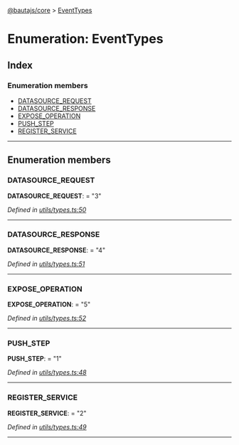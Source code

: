 [@bautajs/core](../README.md) > [EventTypes](../enums/eventtypes.md)

# Enumeration: EventTypes

## Index

### Enumeration members

* [DATASOURCE_REQUEST](eventtypes.md#datasource_request)
* [DATASOURCE_RESPONSE](eventtypes.md#datasource_response)
* [EXPOSE_OPERATION](eventtypes.md#expose_operation)
* [PUSH_STEP](eventtypes.md#push_step)
* [REGISTER_SERVICE](eventtypes.md#register_service)

---

## Enumeration members

<a id="datasource_request"></a>

###  DATASOURCE_REQUEST

**DATASOURCE_REQUEST**:  = "3"

*Defined in [utils/types.ts:50](https://github.axa.com/Digital/bauta-nodejs/blob/167ddcc/packages/bautajs/src/utils/types.ts#L50)*

___
<a id="datasource_response"></a>

###  DATASOURCE_RESPONSE

**DATASOURCE_RESPONSE**:  = "4"

*Defined in [utils/types.ts:51](https://github.axa.com/Digital/bauta-nodejs/blob/167ddcc/packages/bautajs/src/utils/types.ts#L51)*

___
<a id="expose_operation"></a>

###  EXPOSE_OPERATION

**EXPOSE_OPERATION**:  = "5"

*Defined in [utils/types.ts:52](https://github.axa.com/Digital/bauta-nodejs/blob/167ddcc/packages/bautajs/src/utils/types.ts#L52)*

___
<a id="push_step"></a>

###  PUSH_STEP

**PUSH_STEP**:  = "1"

*Defined in [utils/types.ts:48](https://github.axa.com/Digital/bauta-nodejs/blob/167ddcc/packages/bautajs/src/utils/types.ts#L48)*

___
<a id="register_service"></a>

###  REGISTER_SERVICE

**REGISTER_SERVICE**:  = "2"

*Defined in [utils/types.ts:49](https://github.axa.com/Digital/bauta-nodejs/blob/167ddcc/packages/bautajs/src/utils/types.ts#L49)*

___

